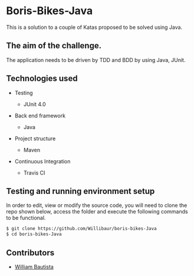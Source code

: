 Boris-Bikes-Java
=============

This is a solution to a couple of Katas proposed to be solved using Java.

The aim of the challenge.
-------------------------




The application needs to be driven by TDD and BDD by using Java, JUnit.


Technologies used
-----------------

  * Testing
    * JUnit 4.0

  * Back end framework
    * Java

  * Project structure
    * Maven

  * Continuous Integration
    * Travis CI


Testing and running environment setup
--------------------------------------

In order to edit, view or modify the source code, you will need to clone the repo shown below, access the folder and execute the following commands to be functional.


```sh
$ git clone https://github.com/Willibaur/boris-bikes-Java
$ cd boris-bikes-Java
```



Contributors
------------

* [William Bautista](https://github.com/Willibaur)
